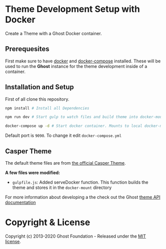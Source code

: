 # Theme Development Setup with Docker

Create a Theme with a Ghost Docker container.

## Prerequesites

First make sure to have [docker](https://docs.docker.com/) and [docker-compose](https://docs.docker.com/compose/) installed. These
will be used to run the **Ghost** instance for the theme development inside of a container.

## Installation and Setup

First of all clone this repository. 

```bash
npm install # Install all Dependencies

npm run dev # Start gulp to watch files and build theme into docker-mount directory

docker-compose up -d # Start docker container. Mounts to local docker-mount directory
```

Default port is `9090`. To change it edit `docker-compose.yml`

## Casper Theme

The default theme files are from [the official Casper Theme](https://github.com/TryGhost/Casper).

**A few files were modified:**

 - `gulpfile.js`: Added serveDocker function. This function builds the theme and stores it in the `docker-mount` directory

For more information about developing a the check out the Ghost [theme API documentation](https://ghost.org/docs/api/handlebars-themes/)




# Copyright & License

Copyright (c) 2013-2020 Ghost Foundation - Released under the [MIT license](LICENSE).
